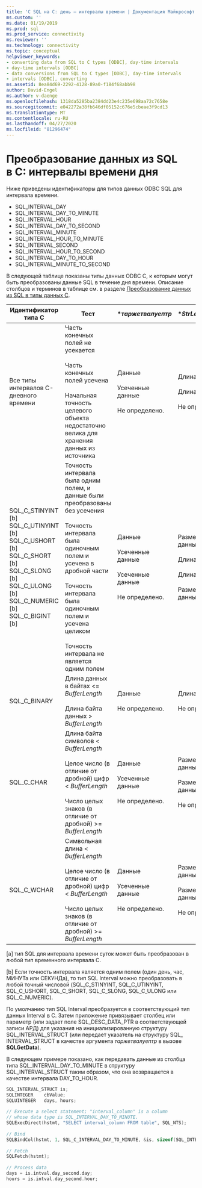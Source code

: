 ```yaml
---
title: 'С SQL на C: день — интервалы времени | Документация Майкрософт'
ms.custom: ''
ms.date: 01/19/2019
ms.prod: sql
ms.prod_service: connectivity
ms.reviewer: ''
ms.technology: connectivity
ms.topic: conceptual
helpviewer_keywords:
- converting data from SQL to C types [ODBC], day-time intervals
- day-time intervals [ODBC]
- data conversions from SQL to C types [ODBC], day-time intervals
- intervals [ODBC], converting
ms.assetid: 8ea84d69-2292-4128-89a0-f184f68abb98
author: David-Engel
ms.author: v-daenge
ms.openlocfilehash: 1318da5285ba2384dd23e4c235e698aa72c7658e
ms.sourcegitcommit: e042272a38fb646df05152c676e5cbeae3f9cd13
ms.translationtype: MT
ms.contentlocale: ru-RU
ms.lasthandoff: 04/27/2020
ms.locfileid: "81296474"
---
```

# <a name="sql-to-c-day-time-intervals"></a>Преобразование данных из SQL в C: интервалы времени дня

Ниже приведены идентификаторы для типов данных ODBC SQL для интервала времени.

- SQL_INTERVAL_DAY
- SQL_INTERVAL_DAY_TO_MINUTE
- SQL_INTERVAL_HOUR
- SQL_INTERVAL_DAY_TO_SECOND
- SQL_INTERVAL_MINUTE
- SQL_INTERVAL_HOUR_TO_MINUTE
- SQL_INTERVAL_SECOND
- SQL_INTERVAL_HOUR_TO_SECOND
- SQL_INTERVAL_DAY_TO_HOUR
- SQL_INTERVAL_MINUTE_TO_SECOND

В следующей таблице показаны типы данных ODBC C, к которым могут быть преобразованы данные SQL в течение дня времени. Описание столбцов и терминов в таблице см. в разделе [Преобразование данных из SQL в типы данных C](../../../odbc/reference/appendixes/converting-data-from-sql-to-c-data-types.md).

|Идентификатор типа C|Тест|**таржетвалуептр*|**StrLen_or_IndPtr*|SQLSTATE|  
|-----------------------|----------|------------------------|----------------------------|--------------|  
|Все типы интервалов C-дневного времени|Часть конечных полей не усекается<br /><br /> Часть конечных полей усечена<br /><br /> Начальная точность целевого объекта недостаточно велика для хранения данных из источника|Данные<br /><br /> Усеченные данные<br /><br /> Не определено.|Длина данных<br /><br /> Длина данных<br /><br /> Не определено.|Недоступно<br /><br /> 01S07<br /><br /> 22015|  
|SQL_C_STINYINT [b] SQL_C_UTINYINT [b] SQL_C_USHORT [b] SQL_C_SHORT [b] SQL_C_SLONG [b] SQL_C_ULONG [b] SQL_C_NUMERIC [b] SQL_C_BIGINT [b]|Точность интервала была одним полем, и данные были преобразованы без усечения<br /><br /> Точность интервала была одиночным полем и усечена в дробной части<br /><br /> Точность интервала была одиночным полем и усечена целиком<br /><br /> Точность интервала не является одним полем|Данные<br /><br /> Усеченные данные<br /><br /> Усеченные данные<br /><br /> Не определено.|Размер типа данных C<br /><br /> Длина данных<br /><br /> Длина данных<br /><br /> Размер типа данных C|Недоступно<br /><br /> 01S07<br /><br /> 22003<br /><br /> 07006|  
|SQL_C_BINARY|Длина данных в байтах <= *BufferLength*<br /><br /> Длина байта данных > *BufferLength*|Данные<br /><br /> Не определено.|Длина данных<br /><br /> Не определено.|Недоступно<br /><br /> 22003|  
|SQL_C_CHAR|Длина байта символов < *BufferLength*<br /><br /> Целое число (в отличие от дробной) цифр < *BufferLength*<br /><br /> Число целых знаков (в отличие от дробной) >= *BufferLength*|Данные<br /><br /> Усеченные данные<br /><br /> Не определено.|Размер типа данных C<br /><br /> Размер типа данных C<br /><br /> Не определено.|Недоступно<br /><br /> 01004<br /><br /> 22003|  
|SQL_C_WCHAR|Символьная длина < *BufferLength*<br /><br /> Целое число (в отличие от дробной) цифр < *BufferLength*<br /><br /> Число целых знаков (в отличие от дробной) >= *BufferLength*|Данные<br /><br /> Усеченные данные<br /><br /> Не определено.|Размер типа данных C<br /><br /> Размер типа данных C<br /><br /> Не определено.|Недоступно<br /><br /> 01004<br /><br /> 22003|  
  
 [a] тип SQL для интервала времени суток может быть преобразован в любой тип временного интервала C.  
  
 [b] Если точность интервала является одним полем (один день, час, МИНУТа или СЕКУНДа), то тип SQL Interval можно преобразовать в любой точный числовой (SQL_C_STINYINT, SQL_C_UTINYINT, SQL_C_USHORT, SQL_C_SHORT, SQL_C_SLONG, SQL_C_ULONG или SQL_C_NUMERIC).  
  
По умолчанию тип SQL Interval преобразуется в соответствующий тип данных Interval в C. Затем приложение привязывает столбец или параметр (или задает поле SQL_DESC_DATA_PTR в соответствующей записи АРД) для указания на инициализированную структуру SQL_INTERVAL_STRUCT (или передает указатель на структуру SQL_ INTERVAL_STRUCT в качестве аргумента *таржетвалуептр* в вызове **SQLGetData**).  
  
В следующем примере показано, как передавать данные из столбца типа SQL_INTERVAL_DAY_TO_MINUTE в структуру SQL_INTERVAL_STRUCT таким образом, что она возвращается в качестве интервала DAY_TO_HOUR.  

```cpp
SQL_INTERVAL_STRUCT is;  
SQLINTEGER    cbValue;  
SQLUINTEGER   days, hours;  
  
// Execute a select statement; "interval_column" is a column  
// whose data type is SQL_INTERVAL_DAY_TO_MINUTE.  
SQLExecDirect(hstmt, "SELECT interval_column FROM table", SQL_NTS);  
  
// Bind  
SQLBindCol(hstmt, 1, SQL_C_INTERVAL_DAY_TO_MINUTE, &is, sizeof(SQL_INTERVAL_STRUCT), &cbValue);  
  
// Fetch  
SQLFetch(hstmt);  
  
// Process data  
days = is.intval.day_second.day;  
hours = is.intval.day_second.hour;  
```
